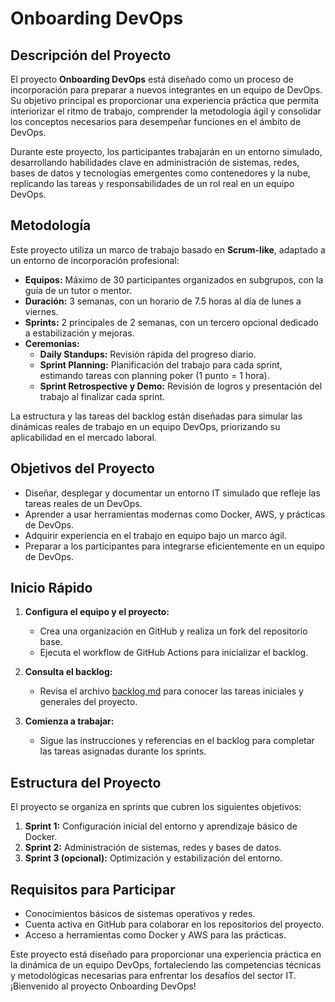 # Onboarding DevOps

## Descripción del Proyecto

El proyecto **Onboarding DevOps** está diseñado como un proceso de incorporación para preparar a nuevos integrantes en un equipo de DevOps. Su objetivo principal es proporcionar una experiencia práctica que permita interiorizar el ritmo de trabajo, comprender la metodología ágil y consolidar los conceptos necesarios para desempeñar funciones en el ámbito de DevOps.

Durante este proyecto, los participantes trabajarán en un entorno simulado, desarrollando habilidades clave en administración de sistemas, redes, bases de datos y tecnologías emergentes como contenedores y la nube, replicando las tareas y responsabilidades de un rol real en un equipo DevOps.

## Metodología

Este proyecto utiliza un marco de trabajo basado en **Scrum-like**, adaptado a un entorno de incorporación profesional:

- **Equipos:** Máximo de 30 participantes organizados en subgrupos, con la guía de un tutor o mentor.
- **Duración:** 3 semanas, con un horario de 7.5 horas al día de lunes a viernes.
- **Sprints:** 2 principales de 2 semanas, con un tercero opcional dedicado a estabilización y mejoras.
- **Ceremonias:**
  - **Daily Standups:** Revisión rápida del progreso diario.
  - **Sprint Planning:** Planificación del trabajo para cada sprint, estimando tareas con planning poker (1 punto = 1 hora).
  - **Sprint Retrospective y Demo:** Revisión de logros y presentación del trabajo al finalizar cada sprint.

La estructura y las tareas del backlog están diseñadas para simular las dinámicas reales de trabajo en un equipo DevOps, priorizando su aplicabilidad en el mercado laboral.

## Objetivos del Proyecto

- Diseñar, desplegar y documentar un entorno IT simulado que refleje las tareas reales de un DevOps.
- Aprender a usar herramientas modernas como Docker, AWS, y prácticas de DevOps.
- Adquirir experiencia en el trabajo en equipo bajo un marco ágil.
- Preparar a los participantes para integrarse eficientemente en un equipo de DevOps.

## Inicio Rápido

1. **Configura el equipo y el proyecto:**
   - Crea una organización en GitHub y realiza un fork del repositorio base.
   - Ejecuta el workflow de GitHub Actions para inicializar el backlog.

2. **Consulta el backlog:**
   - Revisa el archivo [backlog.md](./backlog/readme.md) para conocer las tareas iniciales y generales del proyecto.

3. **Comienza a trabajar:**
   - Sigue las instrucciones y referencias en el backlog para completar las tareas asignadas durante los sprints.


## Estructura del Proyecto

El proyecto se organiza en sprints que cubren los siguientes objetivos:

1. **Sprint 1:** Configuración inicial del entorno y aprendizaje básico de Docker.
2. **Sprint 2:** Administración de sistemas, redes y bases de datos.
3. **Sprint 3 (opcional):** Optimización y estabilización del entorno.

## Requisitos para Participar

- Conocimientos básicos de sistemas operativos y redes.
- Cuenta activa en GitHub para colaborar en los repositorios del proyecto.
- Acceso a herramientas como Docker y AWS para las prácticas.


Este proyecto está diseñado para proporcionar una experiencia práctica en la dinámica de un equipo DevOps, fortaleciendo las competencias técnicas y metodológicas necesarias para enfrentar los desafíos del sector IT. ¡Bienvenido al proyecto Onboarding DevOps!

